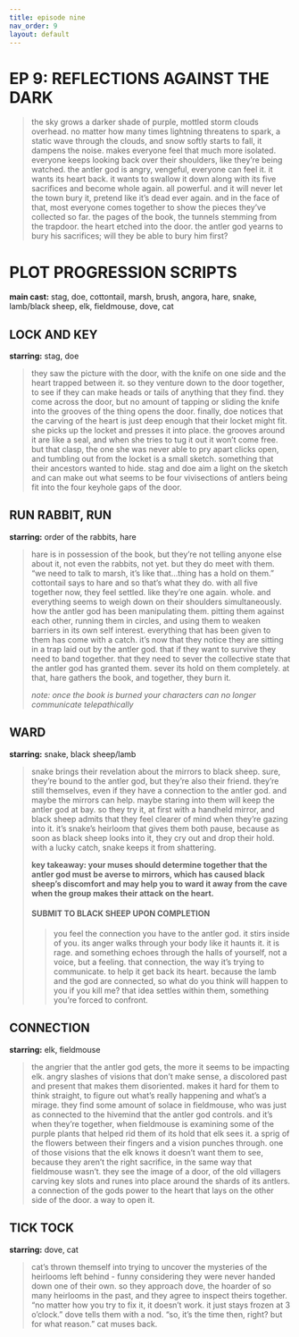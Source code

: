 ```yaml
---
title: episode nine
nav_order: 9
layout: default
---
```


# EP 9: REFLECTIONS AGAINST THE DARK

> the sky grows a darker shade of purple, mottled storm clouds overhead. no matter how many times lightning threatens to spark, a static wave through the clouds, and snow softly starts to fall, it dampens the noise. makes everyone feel that much more isolated. everyone keeps looking back over their shoulders, like they’re being watched. the antler god is angry, vengeful, everyone can feel it. it wants its heart back. it wants to swallow it down along with its five sacrifices and become whole again. all powerful. and it will never let the town bury it, pretend like it’s dead ever again. and in the face of that, most everyone comes together to show the pieces they’ve collected so far. the pages of the book, the tunnels stemming from the trapdoor. the heart etched into the door. the antler god yearns to bury his sacrifices; will they be able to bury him first?

# PLOT PROGRESSION SCRIPTS

**main cast:** stag, doe, cottontail, marsh, brush, angora, hare, snake, lamb/black sheep, elk, fieldmouse, dove, cat

## LOCK AND KEY

**starring:** stag, doe

> they saw the picture with the door, with the knife on one side and the heart trapped between it. so they venture down to the door together, to see if they can make heads or tails of anything that they find. they come across the door, but no amount of tapping or sliding the knife into the grooves of the thing opens the door. finally, doe notices that the carving of the heart is just deep enough that their locket might fit. she picks up the locket and presses it into place. the grooves around it are like a seal, and when she tries to tug it out it won’t come free. but that clasp, the one she was never able to pry apart clicks open, and tumbling out from the locket is a small sketch. something that their ancestors wanted to hide. stag and doe aim a light on the sketch and can make out what seems to be four vivisections of antlers being fit into the four keyhole gaps of the door.

## RUN RABBIT, RUN

**starring:** order of the rabbits, hare

> hare is in possession of the book, but they’re not telling anyone else about it, not even the rabbits, not yet. but they do meet with them. “we need to talk to marsh, it’s like that…thing has a hold on them.” cottontail says to hare and so that’s what they do. with all five together now, they feel settled. like they’re one again. whole. and everything seems to weigh down on their shoulders simultaneously. how the antler god has been manipulating them. pitting them against each other, running them in circles, and using them to weaken barriers in its own self interest. everything that has been given to them has come with a catch. it’s now that they notice they are sitting in a trap laid out by the antler god. that if they want to survive they need to band together. that they need to sever the collective state that the antler god has granted them. sever its hold on them completely. at that, hare gathers the book, and together, they burn it.
>
> _note: once the book is burned your characters can no longer communicate telepathically_

## WARD

**starring:** snake, black sheep/lamb

> snake brings their revelation about the mirrors to black sheep. sure, they’re bound to the antler god, but they’re also their friend. they’re still themselves, even if they have a connection to the antler god. and maybe the mirrors can help. maybe staring into them will keep the antler god at bay. so they try it, at first with a handheld mirror, and black sheep admits that they feel clearer of mind when they’re gazing into it. it’s snake’s heirloom that gives them both pause, because as soon as black sheep looks into it, they cry out and drop their hold. with a lucky catch, snake keeps it from shattering.
>
> **key takeaway: your muses should determine together that the antler god must be averse to mirrors, which has caused black sheep’s discomfort and may help you to ward it away from the cave when the group makes their attack on the heart.**
>
> #### **SUBMIT TO BLACK SHEEP UPON COMPLETION**
>
> > you feel the connection you have to the antler god. it stirs inside of you. its anger walks through your body like it haunts it. it is rage. and something echoes through the halls of yourself, not a voice, but a feeling. that connection, the way it’s trying to communicate. to help it get back its heart. because the lamb and the god are connected, so what do you think will happen to you if you kill me? that idea settles within them, something you’re forced to confront.

## CONNECTION

**starring:** elk, fieldmouse

> the angrier that the antler god gets, the more it seems to be impacting elk. angry slashes of visions that don’t make sense, a discolored past and present that makes them disoriented. makes it hard for them to think straight, to figure out what’s really happening and what’s a mirage. they find some amount of solace in fieldmouse, who was just as connected to the hivemind that the antler god controls. and it’s when they’re together, when fieldmouse is examining some of the purple plants that helped rid them of its hold that elk sees it. a sprig of the flowers between their fingers and a vision punches through. one of those visions that the elk knows it doesn’t want them to see, because they aren’t the right sacrifice, in the same way that fieldmouse wasn’t. they see the image of a door, of the old villagers carving key slots and runes into place around the shards of its antlers. a connection of the gods power to the heart that lays on the other side of the door. a way to open it.

## TICK TOCK

**starring:** dove, cat

> cat’s thrown themself into trying to uncover the mysteries of the heirlooms left behind - funny considering they were never handed down one of their own. so they approach dove, the hoarder of so many heirlooms in the past, and they agree to inspect theirs together. “no matter how you try to fix it, it doesn’t work. it just stays frozen at 3 o’clock.” dove tells them with a nod. “so, it’s the time then, right? but for what reason.” cat muses back.
